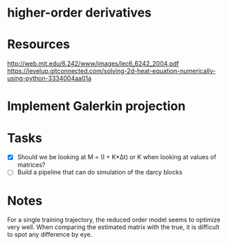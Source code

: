 # higher-order derivatives

# Resources

http://web.mit.edu/6.242/www/images/lec6_6242_2004.pdf
https://levelup.gitconnected.com/solving-2d-heat-equation-numerically-using-python-3334004aa01a

# Implement Galerkin projection

# Tasks

- [x] Should we be looking at M = (I + K\*Δt) or K when looking at values of matrices?
- [ ] Build a pipeline that can do simulation of the darcy blocks

# Notes

For a single training trajectory, the reduced order model seems to optimize very well.
When comparing the estimated matrix with the true, it is difficult to spot any difference by eye.
